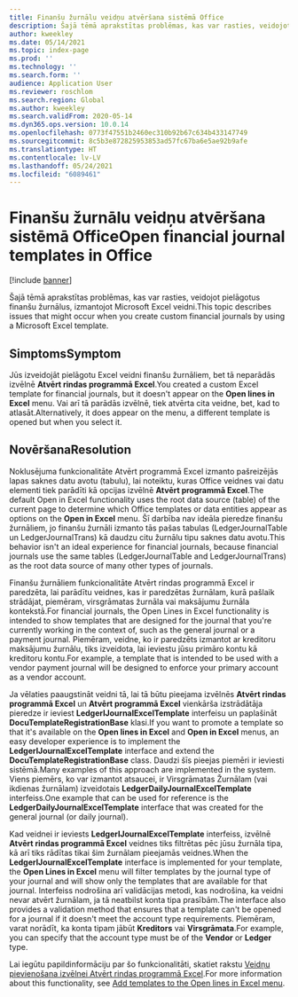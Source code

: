 ```yaml
---
title: Finanšu žurnālu veidņu atvēršana sistēmā Office
description: Šajā tēmā aprakstītas problēmas, kas var rasties, veidojot pielāgotus finanšu žurnālus, izmantojot Microsoft Excel veidni.
author: kweekley
ms.date: 05/14/2021
ms.topic: index-page
ms.prod: ''
ms.technology: ''
ms.search.form: ''
audience: Application User
ms.reviewer: roschlom
ms.search.region: Global
ms.author: kweekley
ms.search.validFrom: 2020-05-14
ms.dyn365.ops.version: 10.0.14
ms.openlocfilehash: 0773f47551b2460ec310b92b67c634b433147749
ms.sourcegitcommit: 8c5b3e872825953853ad57fc67ba6e5ae92b9afe
ms.translationtype: HT
ms.contentlocale: lv-LV
ms.lasthandoff: 05/24/2021
ms.locfileid: "6089461"
---
```

# <a name="open-financial-journal-templates-in-office"></a><span data-ttu-id="7d4dd-103">Finanšu žurnālu veidņu atvēršana sistēmā Office</span><span class="sxs-lookup"><span data-stu-id="7d4dd-103">Open financial journal templates in Office</span></span>

[!include [banner](../includes/banner.md)]

<span data-ttu-id="7d4dd-104">Šajā tēmā aprakstītas problēmas, kas var rasties, veidojot pielāgotus finanšu žurnālus, izmantojot Microsoft Excel veidni.</span><span class="sxs-lookup"><span data-stu-id="7d4dd-104">This topic describes issues that might occur when you create custom financial journals by using a Microsoft Excel template.</span></span>

## <a name="symptom"></a><span data-ttu-id="7d4dd-105">Simptoms</span><span class="sxs-lookup"><span data-stu-id="7d4dd-105">Symptom</span></span>

<span data-ttu-id="7d4dd-106">Jūs izveidojāt pielāgotu Excel veidni finanšu žurnāliem, bet tā neparādās izvēlnē **Atvērt rindas programmā Excel**.</span><span class="sxs-lookup"><span data-stu-id="7d4dd-106">You created a custom Excel template for financial journals, but it doesn't appear on the **Open lines in Excel** menu.</span></span> <span data-ttu-id="7d4dd-107">Vai arī tā parādās izvēlnē, tiek atvērta cita veidne, bet, kad to atlasāt.</span><span class="sxs-lookup"><span data-stu-id="7d4dd-107">Alternatively, it does appear on the menu, a different template is opened but when you select it.</span></span>

## <a name="resolution"></a><span data-ttu-id="7d4dd-108">Novēršana</span><span class="sxs-lookup"><span data-stu-id="7d4dd-108">Resolution</span></span>

<span data-ttu-id="7d4dd-109">Noklusējuma funkcionalitāte Atvērt programmā Excel izmanto pašreizējās lapas saknes datu avotu (tabulu), lai noteiktu, kuras Office veidnes vai datu elementi tiek parādīti kā opcijas izvēlnē **Atvērt programmā Excel**.</span><span class="sxs-lookup"><span data-stu-id="7d4dd-109">The default Open in Excel functionality uses the root data source (table) of the current page to determine which Office templates or data entities appear as options on the **Open in Excel** menu.</span></span> <span data-ttu-id="7d4dd-110">Šī darbība nav ideāla pieredze finanšu žurnāliem, jo finanšu žurnāli izmanto tās pašas tabulas (LedgerJournalTable un LedgerJournalTrans) kā daudzu citu žurnālu tipu saknes datu avotu.</span><span class="sxs-lookup"><span data-stu-id="7d4dd-110">This behavior isn't an ideal experience for financial journals, because financial journals use the same tables (LedgerJournalTable and LedgerJournalTrans) as the root data source of many other types of journals.</span></span>

<span data-ttu-id="7d4dd-111">Finanšu žurnāliem funkcionalitāte Atvērt rindas programmā Excel ir paredzēta, lai parādītu veidnes, kas ir paredzētas žurnālam, kurā pašlaik strādājat, piemēram, virsgrāmatas žurnāla vai maksājumu žurnāla kontekstā.</span><span class="sxs-lookup"><span data-stu-id="7d4dd-111">For financial journals, the Open Lines in Excel functionality is intended to show templates that are designed for the journal that you're currently working in the context of, such as the general journal or a payment journal.</span></span> <span data-ttu-id="7d4dd-112">Piemēram, veidne, ko ir paredzēts izmantot ar kreditoru maksājumu žurnālu, tiks izveidota, lai ieviestu jūsu primāro kontu kā kreditoru kontu.</span><span class="sxs-lookup"><span data-stu-id="7d4dd-112">For example, a template that is intended to be used with a vendor payment journal will be designed to enforce your primary account as a vendor account.</span></span>

<span data-ttu-id="7d4dd-113">Ja vēlaties paaugstināt veidni tā, lai tā būtu pieejama izvēlnēs **Atvērt rindas programmā Excel** un **Atvērt programmā Excel** vienkārša izstrādātāja pieredze ir ieviest **LedgerIJournalExcelTemplate** interfeisu un paplašināt **DocuTemplateRegistrationBase** klasi.</span><span class="sxs-lookup"><span data-stu-id="7d4dd-113">If you want to promote a template so that it's available on the **Open lines in Excel** and **Open in Excel** menus, an easy developer experience is to implement the **LedgerIJournalExcelTemplate** interface and extend the **DocuTemplateRegistrationBase** class.</span></span> <span data-ttu-id="7d4dd-114">Daudzi šīs pieejas piemēri ir ieviesti sistēmā.</span><span class="sxs-lookup"><span data-stu-id="7d4dd-114">Many examples of this approach are implemented in the system.</span></span> <span data-ttu-id="7d4dd-115">Viens piemērs, ko var izmantot atsaucei, ir Virsgrāmatas Žurnālam (vai ikdienas žurnālam) izveidotais **LedgerDailyJournalExcelTemplate** interfeiss.</span><span class="sxs-lookup"><span data-stu-id="7d4dd-115">One example that can be used for reference is the **LedgerDailyJournalExcelTemplate** interface that was created for the general journal (or daily journal).</span></span>

<span data-ttu-id="7d4dd-116">Kad veidnei ir ieviests **LedgerIJournalExcelTemplate** interfeiss, izvēlnē **Atvērt rindas programmā Excel** veidnes tiks filtrētas pēc jūsu žurnāla tipa, kā arī tiks rādītas tikai šim žurnālam pieejamās veidnes.</span><span class="sxs-lookup"><span data-stu-id="7d4dd-116">When the **LedgerIJournalExcelTemplate** interface is implemented for your template, the **Open Lines in Excel** menu will filter templates by the journal type of your journal and will show only the templates that are available for that journal.</span></span> <span data-ttu-id="7d4dd-117">Interfeiss nodrošina arī validācijas metodi, kas nodrošina, ka veidni nevar atvērt žurnālam, ja tā neatbilst konta tipa prasībām.</span><span class="sxs-lookup"><span data-stu-id="7d4dd-117">The interface also provides a validation method that ensures that a template can't be opened for a journal if it doesn't meet the account type requirements.</span></span> <span data-ttu-id="7d4dd-118">Piemēram, varat norādīt, ka konta tipam jābūt **Kreditors** vai **Virsgrāmata**.</span><span class="sxs-lookup"><span data-stu-id="7d4dd-118">For example, you can specify that the account type must be of the **Vendor** or **Ledger** type.</span></span>

<span data-ttu-id="7d4dd-119">Lai iegūtu papildinformāciju par šo funkcionalitāti, skatiet rakstu [Veidņu pievienošana izvēlnei Atvērt rindas programmā Excel](../../fin-ops-core/dev-itpro/user-interface/add-templates-open-lines-excel-menu.md).</span><span class="sxs-lookup"><span data-stu-id="7d4dd-119">For more information about this functionality, see [Add templates to the Open lines in Excel menu](../../fin-ops-core/dev-itpro/user-interface/add-templates-open-lines-excel-menu.md).</span></span>
